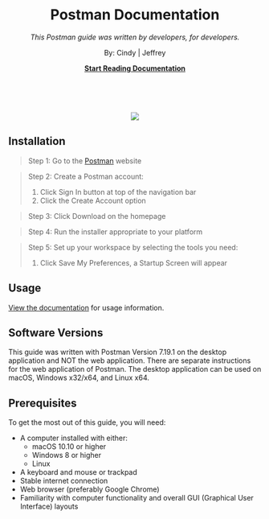 <br><br>

<p align="center">
    <h1 align="center">Postman Documentation</h1>
    <p align="center"><i>This Postman guide was written by developers, for developers.</i></p>
    <p align="center">By: Cindy | Jeffrey</p>
    <p align="center"><strong><a href="https://cee-elle.github.io/postman-documentation/">Start Reading Documentation</a></strong></p>
    <br><br><br>
</p>

<p align="center">
<img src="https://github.com/cee-elle/postman-documentation/blob/gh-pages/docs/raw/postmanicon.png?raw=true")>
</p>

## Installation

> Step 1: Go to the [Postman](https://www.getpostman.com) website

> Step 2: Create a Postman account:
>
> 1. Click Sign In button at top of the navigation bar
> 2. Click the Create Account option

> Step 3: Click Download on the homepage

> Step 4: Run the installer appropriate to your platform

> Step 5: Set up your workspace by selecting the tools you need:
>
> 1. Click Save My Preferences, a Startup Screen will appear

## Usage

[View the documentation](https://cee-elle.github.io/postman-documentation/) for usage information.

## Software Versions

This guide was written with Postman Version 7.19.1 on the desktop application and NOT the web application. There are separate instructions for the web application of Postman. The desktop application can be used on macOS, Windows x32/x64, and Linux x64.

## Prerequisites

To get the most out of this guide, you will need:

- A computer installed with either:<br>
  - macOS 10.10 or higher
  - Windows 8 or higher
  - Linux
- A keyboard and mouse or trackpad
- Stable internet connection
- Web browser (preferably Google Chrome)
- Familiarity with computer functionality and overall GUI (Graphical User Interface) layouts
